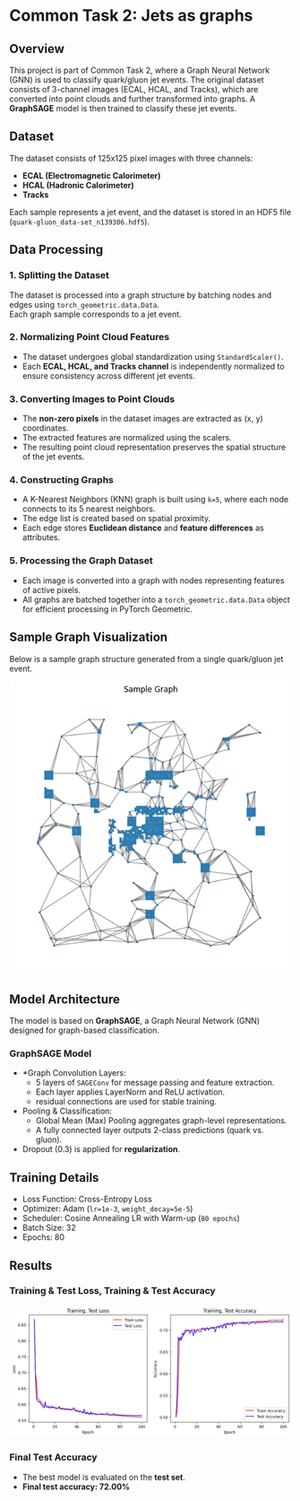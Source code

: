 # Common Task 2: Jets as graphs

## Overview
This project is part of Common Task 2, where a Graph Neural Network (GNN) is used to classify quark/gluon jet events. The original dataset consists of 3-channel images (ECAL, HCAL, and Tracks), which are converted into point clouds and further transformed into graphs. A **GraphSAGE** model is then trained to classify these jet events.

## Dataset
The dataset consists of 125x125 pixel images with three channels:
- **ECAL (Electromagnetic Calorimeter)**
- **HCAL (Hadronic Calorimeter)**
- **Tracks**

Each sample represents a jet event, and the dataset is stored in an HDF5 file (`quark-gluon_data-set_n139306.hdf5`).

## Data Processing

### 1. Splitting the Dataset
The dataset is processed into a graph structure by batching nodes and edges using `torch_geometric.data.Data`.  
Each graph sample corresponds to a jet event.

### 2. Normalizing Point Cloud Features
- The dataset undergoes global standardization using `StandardScaler()`.
- Each **ECAL, HCAL, and Tracks channel** is independently normalized to ensure consistency across different jet events.

### 3. Converting Images to Point Clouds
- The **non-zero pixels** in the dataset images are extracted as (x, y) coordinates.
- The extracted features are normalized using the scalers.
- The resulting point cloud representation preserves the spatial structure of the jet events.

### 4. Constructing Graphs
- A K-Nearest Neighbors (KNN) graph is built using `k=5`, where each node connects to its 5 nearest neighbors.
- The edge list is created based on spatial proximity.
- Each edge stores **Euclidean distance** and **feature differences** as attributes.

### 5. Processing the Graph Dataset
- Each image is converted into a graph with nodes representing features of active pixels.
- All graphs are batched together into a `torch_geometric.data.Data` object for efficient processing in PyTorch Geometric.

## Sample Graph Visualization
Below is a sample graph structure generated from a single quark/gluon jet event.

![Sample Graph](output.png)

## Model Architecture

The model is based on **GraphSAGE**, a Graph Neural Network (GNN) designed for graph-based classification.

### **GraphSAGE Model**
- *Graph Convolution Layers:
  - 5 layers of `SAGEConv` for message passing and feature extraction.
  - Each layer applies LayerNorm and ReLU activation.
  - residual connections are used for stable training.
- Pooling & Classification:
  - Global Mean (Max) Pooling aggregates graph-level representations.
  - A fully connected layer outputs 2-class predictions (quark vs. gluon).
- Dropout (0.3) is applied for **regularization**.

## Training Details

- Loss Function: Cross-Entropy Loss  
- Optimizer: Adam (`lr=1e-3`, `weight_decay=5e-5`)  
- Scheduler: Cosine Annealing LR with Warm-up (`80 epochs`)  
- Batch Size: 32  
- Epochs: 80  

## Results

### **Training & Test Loss, Training & Test Accuracy**
![Loss, Train Curve](curve.png)

### **Final Test Accuracy**
- The best model is evaluated on the **test set**.
- **Final test accuracy: 72.00%** 

